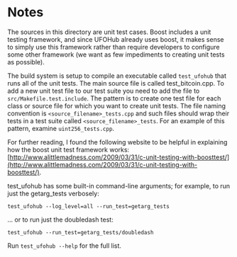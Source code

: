 # Notes
The sources in this directory are unit test cases.  Boost includes a
unit testing framework, and since UFOHub already uses boost, it makes
sense to simply use this framework rather than require developers to
configure some other framework (we want as few impediments to creating
unit tests as possible).

The build system is setup to compile an executable called `test_ufohub`
that runs all of the unit tests.  The main source file is called
test_bitcoin.cpp. To add a new unit test file to our test suite you need 
to add the file to `src/Makefile.test.include`. The pattern is to create 
one test file for each class or source file for which you want to create 
unit tests.  The file naming convention is `<source_filename>_tests.cpp` 
and such files should wrap their tests in a test suite 
called `<source_filename>_tests`. For an example of this pattern, 
examine `uint256_tests.cpp`.

For further reading, I found the following website to be helpful in
explaining how the boost unit test framework works:
[http://www.alittlemadness.com/2009/03/31/c-unit-testing-with-boosttest/](http://www.alittlemadness.com/2009/03/31/c-unit-testing-with-boosttest/).

test_ufohub has some built-in command-line arguments; for
example, to run just the getarg_tests verbosely:

    test_ufohub --log_level=all --run_test=getarg_tests

... or to run just the doubledash test:

    test_ufohub --run_test=getarg_tests/doubledash

Run `test_ufohub --help` for the full list.

